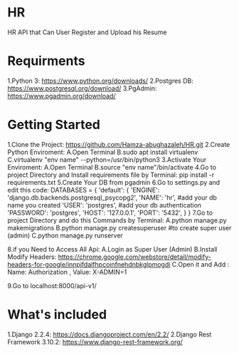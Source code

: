 # HR
HR API that Can User Register and Upload his Resume

# Requirments
1.Python 3: https://www.python.org/downloads/
2.Postgres DB: https://www.postgresql.org/download/
3.PgAdmin: https://www.pgadmin.org/download/

# Getting Started
1.Clone the Project: https://github.com/Hamza-abughazaleh/HR.git
2.Create Python Enviroment:
  A.Open Terminal
  B.sudo apt install virtualenv
  C.virtualenv "env name" --python=/usr/bin/python3
3.Activate Your Enviroment:
  A.Open Terminal
  B.source "env name"/bin/activate
4.Go to project Directory and Install requirements file by Terminal: pip install -r requirements.txt
5.Create Your DB from pgadmin
6.Go to settings.py and edit this code:
   DATABASES = {
    'default': {
        'ENGINE': 'django.db.backends.postgresql_psycopg2',
        'NAME': 'hr', #add your db name you created
        'USER': 'postgres', #add your db authentication
        'PASSWORD': 'postgres',
        'HOST': '127.0.0.1',
        'PORT': '5432',
       }
   }
7.Go to project Directory and do this Commands by Terminal: 
  A.python manage.py makemigrations
  B.python manage.py createsuperuser #to create super user (admin)
  C.python manage.py runserver

8.if you Need to Access All Api:
  A.Login as Super User (Admin)
  B.Install Modify Headers: https://chrome.google.com/webstore/detail/modify-headers-for-google/innpjfdalfhpcoinfnehdnbkglpmogdi
  C.Open it and Add : Name: Authorization , Value: X-ADMIN=1

9.Go to localhost:8000/api-v1/

# What's included
1.Django 2.2.4: https://docs.djangoproject.com/en/2.2/
2.Django Rest Framework 3.10.2: https://www.django-rest-framework.org/

